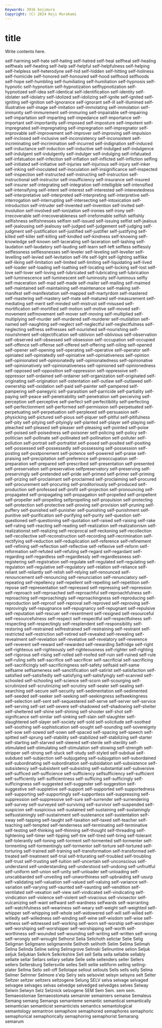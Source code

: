 ```yaml
---
Keywords: 3916 kojimura
Copyright: (C) 2024 Koji Murakami
---
```


# title

Write contents here.



self-harming self-hate self-hating self-hatred self-heal selfheal self-healing selfheals
self-heating self-help self-helpful self-helpfulness self-helping self-helpless self-heterodyne self-hid self-hidden self-hitting
self-holiness self-homicide self-honored self-honoured self-hood selfhood selfhoods self-hope self-humbling self-humiliating
self-humiliation self-hypnosis self-hypnotic self-hypnotism self-hypnotization selfhypnotization self-hypnotized self-idea self-identical self-identification
self-identity self-idolater self-idolatry self-idolized self-idolizing self-ignite self-ignited self-igniting self-ignition self-ignorance
self-ignorant self-ill self-illumined self-illustrative self-image self-imitation self-immolating self-immolation self-immunity self-immurement
self-immuring self-impairable self-impairing self-impartation self-imparting self-impedance self-importance self-important self-importantly self-imposed
self-imposture self-impotent self-impregnated self-impregnating self-impregnation self-impregnator self-improvable self-improvement self-improver self-improving
self-impulsion self-inclosed self-inclusive self-inconsistency self-inconsistent self-incriminating self-incrimination self-incurred self-indignation self-induced
self-inductance self-induction self-inductive self-indulged self-indulgence self-indulgent self-indulgently self-indulger self-indulging self-infatuated
self-infatuation self-infection self-inflation self-inflicted self-infliction selfing self-initiated self-initiative self-injuries self-injurious
self-injury self-inker self-inking self-inoculated self-inoculation self-insignificance self-inspected self-inspection self-instructed self-instructing
self-instruction self-instructional self-instructor self-insufficiency self-insurance self-insured self-insurer self-integrating self-integration self-intelligible
self-intensified self-intensifying self-intent self-interest self-interested self-interestedness self-interpretative self-interpreted self-interpreting self-interpretive
self-interrogation self-interrupting self-intersecting self-intoxication self-introduction self-intruder self-invented self-invention self-invited self-involution
self-involved self-ionization self-ironies self-irony self-irrecoverable self-irrecoverableness self-irreformable selfish selfishly selfishness
selfishnesses selfism self-issued self-issuing selfist self-jealous self-jealousing self-jealousy self-judged self-judgement
self-judging self-judgment self-justification self-justified self-justifier self-justifying self-killed self-killer self-killing self-kindled
self-kindness self-knowing self-knowledge self-known self-lacerating self-laceration self-lashing self-laudation self-laudatory self-lauding
self-learn self-left selfless selflessly selflessness selflessnesses self-leveler self-leveling self-leveller self-levelling
self-levied self-levitation self-life self-light self-lighting selflike self-liking self-limitation self-limited self-limiting
self-liquidating self-lived self-loader self-loading self-loathing self-locating self-locking self-lost self-love self-lover
self-loving self-lubricated self-lubricating self-lubrication self-luminescence self-luminescent self-luminosity self-luminous selfly self-maceration
self-mad self-made self-mailer self-mailing self-maimed self-maintained self-maintaining self-maintenance self-making self-manifest
self-manifestation self-mapped self-martyrdom self-mastered self-mastering self-mastery self-mate self-matured self-measurement self-mediating
self-merit self-minded self-mistrust self-misused self-mortification self-mortified self-motion self-motive self-moved self-movement
selfmovement self-mover self-moving self-multiplied self-multiplying self-murder self-murdered self-murderer self-mutilation self-named
self-naughting self-neglect self-neglectful self-neglectfulness self-neglecting selfness selfnesses self-nourished self-nourishing self-nourishment
self-objectification self-oblivion self-oblivious self-observation self-observed self-obsessed self-obsession self-occupation self-occupied self-offence
self-offense self-offered self-offering self-oiling self-opened self-opener self-opening self-operating self-operative self-operator
self-opiniated self-opiniatedly self-opiniative self-opiniativeness self-opinion self-opinionated self-opinionatedly self-opinionatedness self-opinionative self-opinionatively
self-opinionativeness self-opinioned self-opinionedness self-opposed self-opposition self-oppression self-oppressive self-oppressor self-ordained self-ordainer
self-organization self-originated self-originating self-origination self-ostentation self-outlaw self-outlawed self-ownership self-oxidation self-paid
self-painter self-pampered self-pampering self-panegyric self-parasitism self-parricide self-partiality self-paying self-peace self-penetrability
self-penetration self-perceiving self-perception self-perceptive self-perfect self-perfectibility self-perfecting self-perfectionment self-performed self-permission
self-perpetuated self-perpetuating self-perpetuation self-perplexed self-persuasion self-physicking self-pictured self-pious self-piquer self-pitiful
self-pitifulness self-pity self-pitying self-pityingly self-planted self-player self-playing self-pleached self-pleased self-pleaser
self-pleasing self-pointed self-poise self-poised self-poisedness self-poisoner self-policing self-policy self-politician self-pollinate
self-pollinated self-pollination self-polluter self-pollution self-portrait self-portraitist self-posed self-posited self-positing self-possessed
self-possessedly self-possessing self-possession self-posting self-postponement self-potence self-powered self-praise self-praising self-precipitation
self-preference self-preoccupation self-preparation self-prepared self-prescribed self-presentation self-presented self-preservation self-preservative selfpreservatory
self-preserving self-preservingly self-pretended self-pride self-primed self-primer self-priming self-prizing self-proclaimant self-proclaimed
self-proclaiming self-procured self-procurement self-procuring self-proditoriously self-produced self-production self-professed self-profit self-projection
self-pronouncing self-propagated self-propagating self-propagation self-propelled self-propellent self-propeller self-propelling selfpropelling self-propulsion
self-protecting self-protection self-protective self-proving self-provision self-pruning self-puffery self-punished self-punisher self-punishing
self-punishment self-punitive self-purification self-purifying self-purity self-question self-questioned self-questioning self-quotation self-raised
self-raising self-rake self-rating self-reacting self-reading self-realization self-realizationism self-realizationist self-realizing self-reciprocal
self-reckoning self-recollection self-recollective self-reconstruction self-recording self-recrimination self-rectifying self-reduction self-reduplication self-reference
self-refinement self-refining self-reflection self-reflective self-reflexive self-reform self-reformation self-refuted self-refuting self-regard
self-regardant self-regarding self-regardless self-regardlessly self-regardlessness self-registering self-registration self-regulate self-regulated self-regulating
self-regulation self-regulative self-regulatory self-relation self-reliance self-reliant self-reliantly self-relish self-relying self-renounced
self-renouncement self-renouncing self-renunciation self-renunciatory self-repeating self-repellency self-repellent self-repelling self-repetition self-repose
self-representation self-repressed self-repressing self-repression self-reproach self-reproached self-reproachful self-reproachfulness self-reproaching self-reproachingly
self-reproachingness self-reproducing self-reproduction self-reproof self-reproval self-reproved self-reproving self-reprovingly self-repugnance self-repugnancy
self-repugnant self-repulsive self-reputation self-rescuer self-resentment self-resigned self-resourceful self-resourcefulness self-respect self-respectful
self-respectfulness self-respecting self-respectingly self-resplendent self-responsibility self-restoring self-restrained selfrestrained self-restraining self-restraint
self-restricted self-restriction self-retired self-revealed self-revealing self-revealment self-revelation self-revelative self-revelatory self-reverence
self-reverent self-reward self-rewarded self-rewarding Selfridge self-right self-righteous self-righteously self-righteousness self-righter
self-righting self-rigorous self-rising self-rolled self-roofed self-ruin self-ruined self-rule self-ruling selfs
self-sacrifice self-sacrificer self-sacrificial self-sacrificing self-sacrificingly self-sacrificingness self-safety selfsaid self-same selfsame
selfsameness self-sanctification self-satirist self-satisfaction self-satisfied self-satisfiedly self-satisfying self-satisfyingly self-scanned self-schooled
self-schooling self-science self-scorn self-scourging self-scrutinized self-scrutinizing self-scrutiny self-sealer self-sealing self-searching
self-secure self-security self-sedimentation self-sedimented self-seeded self-seeker self-seeking self-seekingness selfseekingness self-selection
self-sent self-sequestered self-serve self-server self-service self-serving self-set self-severe self-shadowed self-shadowing
self-shelter self-sheltered self-shine self-shining self-shooter self-shot self-significance self-similar self-sinking self-slain
self-slaughter self-slaughtered self-slayer self-society self-sold self-solicitude self-soothed self-soothing self-sophistication self-sought
self-sounding self-sovereignty self-sow self-sowed self-sown self-spaced self-spacing self-speech self-spitted self-sprung
self-stability self-stabilized self-stabilizing self-starter self-starting self-starved self-steered self-sterile self-sterility self-stimulated
self-stimulating self-stimulation self-stowing self-strength self-stripper self-strong self-stuck self-study self-styled self-subdual
self-subdued self-subjection self-subjugating self-subjugation self-subordained self-subordinating self-subordination self-subsidation self-subsistence self-subsistency
self-subsistent self-subsisting self-substantial self-subversive self-sufficed self-sufficience self-sufficiency selfsufficiency self-sufficient self-sufficiently
self-sufficientness self-sufficing self-sufficingly self-sufficingness self-suggested self-suggester self-suggestion self-suggestive self-suppletive self-support
self-supported self-supportedness self-supporting self-supportingly self-supportless self-suppressing self-suppression self-suppressive self-sure self-surrender
self-surrendering self-survey self-surveyed self-surviving self-survivor self-suspended self-suspicion self-suspicious self-sustained self-sustaining
self-sustainingly selfsustainingly self-sustainment self-sustenance self-sustentation self-sway self-tapping self-taught self-taxation self-taxed
self-teacher self-teaching self-tempted self-tenderness self-terminating self-terminative self-testing self-thinking self-thinning self-thought
self-threading self-tightening self-timer self-tipping self-tire self-tired self-tiring self-tolerant self-tolerantly self-toning
self-torment self-tormented self-tormenter self-tormenting self-tormentingly self-tormentor self-torture self-tortured self-torturing self-trained
self-training self-transformation self-transformed self-treated self-treatment self-trial self-triturating self-troubled self-troubling self-trust
self-trusting self-tuition self-uncertain self-unconscious self-understand self-understanding self-understood self-undoing self-unfruitful self-uniform
self-union self-unity self-unloader self-unloading self-unscabbarded self-unveiling self-unworthiness self-upbraiding self-usurp self-validating
self-valuation self-valued self-valuing self-variance self-variation self-varying self-vaunted self-vaunting self-vendition self-ventilated
self-vexation self-view self-vindicated self-vindicating self-vindication self-violence self-violent self-vivacious self-vivisector self-vulcanizing
self-want selfward self-wardness selfwards self-warranting self-watchfulness self-weariness self-weary self-weight self-weighted
self-whipper self-whipping self-whole self-widowered self-will self-willed self-willedly self-willedness self-winding self-wine
self-wisdom self-wise self-witness self-witnessed self-working self-worn self-worship self-worshiper self-worshiping self-worshipper
self-worshipping self-worth self-worthiness self-wounded self-wounding self-writing self-written self-wrong self-wrongly self-wrought
Selhorst Selia Selichoth selictar Selie Selig Seligman Seligmann seligmannite Selihoth
selihoth Selim Selima Selimah Selina Selinda Seline seling Selinsgrove Selinski
Selinuntine selion Seljuk seljuk Seljukian Selkirk Selkirkshire Sell sell Sella
sella sellable sellably sellaite sellar Sellars sellary sellate Selle selle
sellenders seller Sellers sellers Sellersburg Sellersville selles Selli sellie selliform
selling selling-plater Sellma Sello sell-off Sellotape sellout sellouts Sells sells
selly Selma Selmer Selmner Selmore s'elp Selry sels selsoviet selsyn
selsyns selt Selter Seltzer seltzer seltzers seltzogene Selung SELV selva
selvage selvaged selvagee selvages selvas selvedge selvedged selvedges selves Selway
Selwin Selwyn Selz Selznick selzogene SEM Sem Sem. sem sem.
Semaeostomae Semaeostomata semainier semainiers semaise Semaleus Semang semang Semangs semanteme
semantic semantical semantically semantician semanticist semanticists semantics semantological semantology semantron
semaphore semaphored semaphores semaphoric semaphorical semaphorically semaphoring semaphorist Semarang semarum
